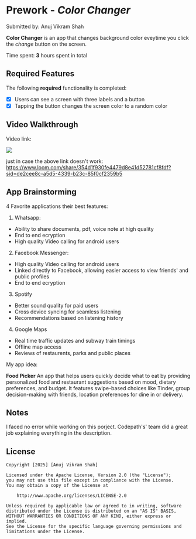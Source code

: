# Prework - *Color Changer*

Submitted by: Anuj Vikram Shah

**Color Changer** is an app that changes background color eveytime you click the *change* button on the screen.

Time spent: **3** hours spent in total

## Required Features

The following **required** functionality is completed:

- [x] Users can see a screen with three labels and a button
- [x] Tapping the button changes the screen color to a random color
 
## Video Walkthrough

Video link: <div>
    <a href="https://www.loom.com/share/354d1f930fe4479d8e41d52781cf8fdf">
    </a>
    <a href="https://www.loom.com/share/354d1f930fe4479d8e41d52781cf8fdf">
      <img style="max-width:300px;" src="https://cdn.loom.com/sessions/thumbnails/354d1f930fe4479d8e41d52781cf8fdf-3260046096f7aa2a-full-play.gif">
    </a>
  </div>

just in case the above link doesn't work: https://www.loom.com/share/354d1f930fe4479d8e41d52781cf8fdf?sid=de2cee8c-a5d5-4339-b23c-85f0cf2359b5

## App Brainstorming 

4 Favorite applications their best features:

1) Whatsapp:
- Ability to share documents, pdf, voice note at high quality
- End to end ecryption
- High quality Video calling for android users

2) Facebook Messenger:
- High quality Video calling for android users
- Linked directly to Facebook, allowing easier access to view friends' and public profiles
- End to end ecryption

3) Spotify
- Better sound quality for paid users
- Cross device syncing for seamless listening
- Recommendations based on listening history

4) Google Maps
- Real time traffic updates and subway train timings
- Offline map access
- Reviews of restaurents, parks and public places

My app idea: 

**Food Picker** 
An app that helps users quickly decide what to eat by providing personalized food and restaurant suggestions based on mood, dietary preferences, and budget. It features swipe-based choices like Tinder, group decision-making with friends, location preferences for dine in or delivery.

## Notes

I faced no error while working on this porject. Codepath's' team did a great job explaining everything in the description.

## License

    Copyright [2025] [Anuj Vikram Shah]

    Licensed under the Apache License, Version 2.0 (the "License");
    you may not use this file except in compliance with the License.
    You may obtain a copy of the License at

        http://www.apache.org/licenses/LICENSE-2.0

    Unless required by applicable law or agreed to in writing, software
    distributed under the License is distributed on an "AS IS" BASIS,
    WITHOUT WARRANTIES OR CONDITIONS OF ANY KIND, either express or implied.
    See the License for the specific language governing permissions and
    limitations under the License.
